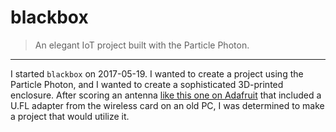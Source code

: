 # blackbox
> An elegant IoT project built with the Particle Photon.
-------------------------------------------------------

I started `blackbox` on 2017-05-19. I wanted to create a project using the
Particle Photon, and I wanted to create a sophisticated 3D-printed enclosure.
After scoring an antenna
[like this one on Adafruit](https://www.adafruit.com/product/944) that included
a U.FL adapter from the wireless card on an old PC, I was determined to make
a project that would utilize it.
